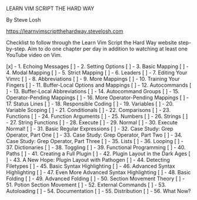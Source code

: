 LEARN VIM SCRIPT THE HARD WAY

By Steve Losh

https://learnvimscriptthehardway.stevelosh.com

Checklist to follow through the Learn Vim Script the Hard Way website step-by-step.
Aim to do one chapter per day in addition to watching at least one YouTube video on
Vim.


[x] - 1. Echoing Messages
[ ] - 2. Setting Options
[ ] - 3. Basic Mapping
[ ] - 4. Modal Mapping
[ ] - 5. Strict Mapping
[ ] - 6. Leaders
[ ] - 7. Editing Your Vimrc
[ ] - 8. Abbreviations
[ ] - 9. More Mappings
[ ] - 10. Training Your Fingers
[ ] - 11. Buffer-Local Options and Mappings
[ ] - 12. Autocommands
[ ] - 13. Buffer-Local Abbreviations
[ ] - 14. Autocommand Groups
[ ] - 15. Operator-Pending Mappings
[ ] - 16. More Operator-Pending Mappings
[ ] - 17. Status Lines
[ ] - 18. Responsible Coding
[ ] - 19. Variables
[ ] - 20. Variable Scoping
[ ] - 21. Conditionals
[ ] - 22. Comparisons
[ ] - 23. Functions
[ ] - 24. Function Arguments
[ ] - 25. Numbers
[ ] - 26. Strings
[ ] - 27. String Functions
[ ] - 28. Execute
[ ] - 29. Normal
[ ] - 30. Execute Normal!
[ ] - 31. Basic Regular Expressions
[ ] - 32. Case Study: Grep Operator, Part One
[ ] - 33. Case Study: Grep Operator, Part Two
[ ] - 34. Case Study: Grep Operator, Part Three
[ ] - 35. Lists
[ ] - 36. Looping
[ ] - 37. Dictionaries
[ ] - 38. Toggling
[ ] - 39. Functional Programming
[ ] - 40. Paths
[ ] - 41. Creating a Full Plugin
[ ] - 42. Plugin Layout in the Dark Ages
[ ] - 43. A New Hope: Plugin Layout with Pathogen
[ ] - 44. Detecting Filetypes
[ ] - 45. Basic Syntax Highlighting
[ ] - 46. Advanced Syntax Highlighting
[ ] - 47. Even More Advanced Syntax Highlighting
[ ] - 48. Basic Folding
[ ] - 49. Advanced Folding
[ ] - 50. Section Movement Theory
[ ] - 51. Potion Section Movement
[ ] - 52. External Commands
[ ] - 53. Autoloading
[ ] - 54. Documentation
[ ] - 55. Distribution
[ ] - 56. What Now?
